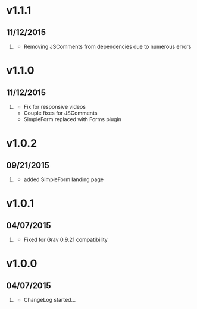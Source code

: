 # v1.1.1
## 11/12/2015

1. [](#bugfix)
    * Removing JSComments from dependencies due to numerous errors

# v1.1.0
## 11/12/2015

1. [](#new)
    * Fix for responsive videos
    * Couple fixes for JSComments
    * SimpleForm replaced with Forms plugin

# v1.0.2
## 09/21/2015

1. [](#new)
    * added SimpleForm landing page

# v1.0.1
## 04/07/2015

1. [](#bugfix)
    * Fixed for Grav 0.9.21 compatibility

# v1.0.0
## 04/07/2015

1. [](#new)
    * ChangeLog started...
